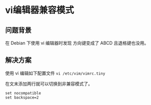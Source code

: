 # vi编辑器兼容模式

## 问题背景
在 Debian 下使用 vi 编辑器时发现 方向键变成了 ABCD 且退格键也没用。

## 解决方案

使用 vi 编辑如下配置文件
`vi /etc/vim/vimrc.tiny`

在文末添加两行就可以切换到非兼容模式了。

```
set nocompatible
set backspace=2
```
